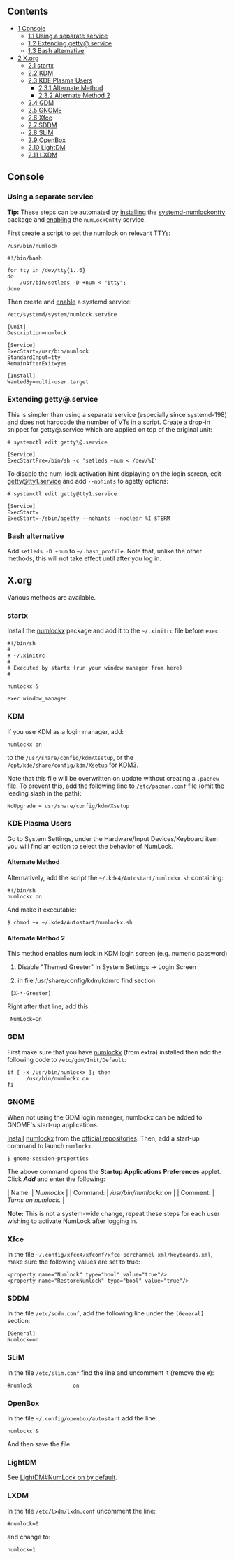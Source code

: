## Contents

*   [1 Console](#Console)
    *   [1.1 Using a separate service](#Using_a_separate_service)
    *   [1.2 Extending getty@.service](#Extending_getty.40.service)
    *   [1.3 Bash alternative](#Bash_alternative)
*   [2 X.org](#X.org)
    *   [2.1 startx](#startx)
    *   [2.2 KDM](#KDM)
    *   [2.3 KDE Plasma Users](#KDE_Plasma_Users)
        *   [2.3.1 Alternate Method](#Alternate_Method)
        *   [2.3.2 Alternate Method 2](#Alternate_Method_2)
    *   [2.4 GDM](#GDM)
    *   [2.5 GNOME](#GNOME)
    *   [2.6 Xfce](#Xfce)
    *   [2.7 SDDM](#SDDM)
    *   [2.8 SLiM](#SLiM)
    *   [2.9 OpenBox](#OpenBox)
    *   [2.10 LightDM](#LightDM)
    *   [2.11 LXDM](#LXDM)

## Console

### Using a separate service

**Tip:** These steps can be automated by [installing](/index.php/Install "Install") the [systemd-numlockontty](https://aur.archlinux.org/packages/systemd-numlockontty/) package and [enabling](/index.php/Enabling "Enabling") the `numLockOnTty` service.

First create a script to set the numlock on relevant TTYs:

 `/usr/bin/numlock` 
```
#!/bin/bash

for tty in /dev/tty{1..6}
do
    /usr/bin/setleds -D +num < "$tty";
done

```

Then create and [enable](/index.php/Enable "Enable") a systemd service:

 `/etc/systemd/system/numlock.service` 
```
[Unit]
Description=numlock

[Service]
ExecStart=/usr/bin/numlock
StandardInput=tty
RemainAfterExit=yes

[Install]
WantedBy=multi-user.target
```

### Extending getty@.service

This is simpler than using a separate service (especially since systemd-198) and does not hardcode the number of VTs in a script. Create a drop-in snippet for getty@.service which are applied on top of the original unit:

 `# systemctl edit getty\@.service` 
```
[Service]
ExecStartPre=/bin/sh -c 'setleds +num < /dev/%I'

```

To disable the num-lock activation hint displaying on the login screen, edit getty@tty1.service and add `--nohints` to agetty options:

 `# systemctl edit getty@tty1.service` 
```
[Service]
ExecStart=
ExecStart=-/sbin/agetty --nohints --noclear %I $TERM

```

### Bash alternative

Add `setleds -D +num` to `~/.bash_profile`. Note that, unlike the other methods, this will not take effect until after you log in.

## X.org

Various methods are available.

### startx

Install the [numlockx](https://www.archlinux.org/packages/?name=numlockx) package and add it to the `~/.xinitrc` file before `exec`:

```
#!/bin/sh
#
# ~/.xinitrc
#
# Executed by startx (run your window manager from here)
#

numlockx &

exec window_manager

```

### KDM

If you use KDM as a login manager, add:

```
numlockx on

```

to the `/usr/share/config/kdm/Xsetup`, or the `/opt/kde/share/config/kdm/Xsetup` for KDM3.

Note that this file will be overwritten on update without creating a `.pacnew` file. To prevent this, add the following line to `/etc/pacman.conf` file (omit the leading slash in the path):

```
NoUpgrade = usr/share/config/kdm/Xsetup

```

### KDE Plasma Users

Go to System Settings, under the Hardware/Input Devices/Keyboard item you will find an option to select the behavior of NumLock.

#### Alternate Method

Alternatively, add the script the `~/.kde4/Autostart/numlockx.sh` containing:

```
#!/bin/sh
numlockx on

```

And make it executable:

```
$ chmod +x ~/.kde4/Autostart/numlockx.sh

```

#### Alternate Method 2

This method enables num lock in KDM login screen (e.g. numeric password)

1) Disable "Themed Greeter" in System Settings -> Login Screen

2) in file /usr/share/config/kdm/kdmrc find section

```
 [X-*-Greeter]

```

Right after that line, add this:

```
 NumLock=On

```

### GDM

First make sure that you have [numlockx](https://www.archlinux.org/packages/?name=numlockx) (from extra) installed then add the following code to `/etc/gdm/Init/Default`:

```
if [ -x /usr/bin/numlockx ]; then
      /usr/bin/numlockx on
fi

```

### GNOME

When not using the GDM login manager, numlockx can be added to GNOME's start-up applications.

[Install](/index.php/Install "Install") [numlockx](https://www.archlinux.org/packages/?name=numlockx) from the [official repositories](/index.php/Official_repositories "Official repositories"). Then, add a start-up command to launch `numlockx`.

```
$ gnome-session-properties

```

The above command opens the **Startup Applications Preferences** applet. Click ***Add*** and enter the following:

| Name: | *Numlockx* |
| Command: | */usr/bin/numlockx on* |
| Comment: | *Turns on numlock.* |

**Note:** This is not a system-wide change, repeat these steps for each user wishing to activate NumLock after logging in.

### Xfce

In the file `~/.config/xfce4/xfconf/xfce-perchannel-xml/keyboards.xml`, make sure the following values are set to true:

```
<property name="Numlock" type="bool" value="true"/>
<property name="RestoreNumlock" type="bool" value="true"/>

```

### SDDM

In the file `/etc/sddm.conf`, add the following line under the `[General]` section:

```
[General]
Numlock=on

```

### SLiM

In the file `/etc/slim.conf` find the line and uncomment it (remove the `#`):

```
#numlock             on

```

### OpenBox

In the file `~/.config/openbox/autostart` add the line:

```
numlockx &

```

And then save the file.

### LightDM

See [LightDM#NumLock on by default](/index.php/LightDM#NumLock_on_by_default "LightDM").

### LXDM

In the file `/etc/lxdm/lxdm.conf` uncomment the line:

```
#numlock=0

```

and change to:

```
numlock=1

```